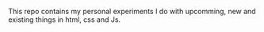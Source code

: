 This repo contains my personal experiments I do with upcomming, new and existing things in html, css and Js.
